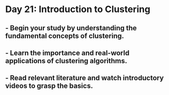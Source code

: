 # **Day 21: Introduction to Clustering**

## - Begin your study by understanding the fundamental concepts of clustering.
## - Learn the importance and real-world applications of clustering algorithms.
## - Read relevant literature and watch introductory videos to grasp the basics.